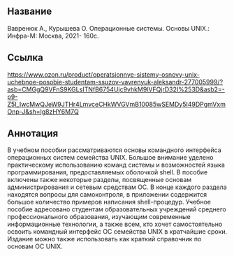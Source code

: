 ## Название

Вавренюк А., Курышева О. Операционные системы. Основы UNIX.: Инфра-М: Москва, 2021- 160с.

## Ссылка
https://www.ozon.ru/product/operatsionnye-sistemy-osnovy-unix-uchebnoe-posobie-studentam-ssuzov-vavrenyuk-aleksandr-277005999/?asb=CMGgQ9VFnS9KGLsITNfB6754Ujc9vhkM9lVFQjrD32I%253D&asb2=-p9-Z5I_IwcMwQJeW9JTHr4LmvceCHkWVGVmB10085wSEMDy5I49DPgmVxmOnp-J&sh=lg8zHY6M7Q

## Аннотация
В учебном пособии рассматриваются основы командного интерфейса операционных систем семейства UNIX. Большое внимание уделено практическому использованию команд системы и возможностей языка программирования, предоставляемых оболочкой shell. В пособие включены также некоторые разделы, посвященные основам администрирования и сетевым средствам ОС. В конце каждого раздела находятся вопросы для самоконтроля, в приложении содержится большое количество примеров написания shell-процедур. Учебное пособие адресовано студентам образовательных учреждений среднего профессионального образования, изучающим современные информационные технологии, а также всем, кто хочет самостоятельно освоить командный интерфейс ОС семейства UNIX в кратчайшие сроки. Издание можно также использовать как краткий справочник по основам ОС UNIX.


